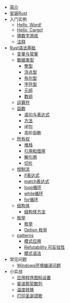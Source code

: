 * [简介](/)
* [安装Rust](/install_rust/)
* 入门实例
  * [Hello, Word!](/simple_example/hello_world)
  * [Hello, Cargo!](/simple_example/hello_cargo)
  * [猜数字游戏](/simple_example/guessing_game)
  * [注释](/simple_example/comment)
* [Rust语法基础](/syntax_base/)
  * [变量与常量](/syntax_base/variable_constant)
  * [数据类型](/syntax_base/data_types/)
    * [整型](/syntax_base/data_types/integer)
    * [浮点型](/syntax_base/data_types/floating_point_number)
    * [布尔型](/syntax_base/data_types/bool)
    * [字符型](/syntax_base/data_types/char)
    * [元组](/syntax_base/data_types/tuple)
    * [数组](/syntax_base/data_types/array)
  * [运算符](/syntax_base/operator)
  * [函数](/syntax_base/function/)
    * [语句与表达式](/syntax_base/function/statement_expression)
    * [方法](/syntax_base/struct/methods)
    * 闭包
    * 高阶函数
  * [所有权](/syntax_base/ownership/)
    * [堆栈](/syntax_base/ownership/heap_stack)
    * [引用和借用](/syntax_base/ownership/references)
    * [解引用](/syntax_base/ownership/dereference)
    * [切片](/syntax_base/ownership/slice)
  * [控制流](/syntax_base/control_flow/)
    * [if表达式](/syntax_base/control_flow/if)
    * [match表达式](/syntax_base/control_flow/match)
    * [loop循环](/syntax_base/control_flow/loop)
    * [while循环](/syntax_base/control_flow/while)
    * [for循环](/syntax_base/control_flow/for)
  * [结构体](/syntax_base/struct/)
    * [结构体方法](/syntax_base/struct/methods)
  * [枚举](/syntax_base/enums/)
    * [枚举](/syntax_base/enums/enums)
    * [Option 枚举](/syntax_base/enums/option)
  * [patterns](/syntax_base/patterns/)
    * [模式应用](/syntax_base/patterns/pattern_use)
    * [Refutability 可反驳性](/syntax_base/patterns/refutability)
    * [模式语法](/syntax_base/patterns/pattern_grammar)
* 常见问题
  * [Windows环境编译问题](/error/windows_compile)
* 小实战
  * [应用程序图标设置](/demo/rust_icon)
  * [斐波那契数列](/demo/fibonacci)
  * [温度转换](/demo/temperature)
  * [打印圣诞颂歌](/demo/the_twelve_days_of_christmas)

